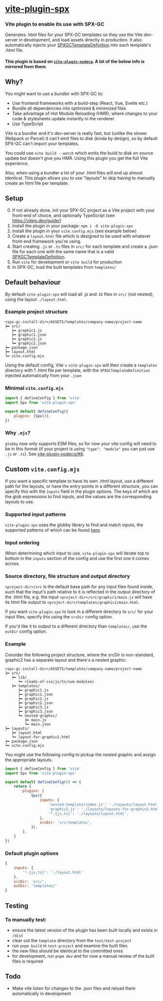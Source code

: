 # [vite-plugin-spx](https://www.npmjs.com/package/vite-plugin-spx)

### Vite plugin to enable its use with SPX-GC

Generates .html files for your SPX-GC templates so they use the Vite dev-server in development, and load assets directly in production. It also automatically injects your [SPXGCTemplateDefinition](https://github.com/TuomoKu/SPX-GC?tab=readme-ov-file#spxgctemplatedefinition--object-in-templates-) into each template's .html file.

#### This plugin is based on [`vite-plugin-nodecg`](https://github.com/dan-shields/vite-plugin-nodecg). A lot of the below info is mirrored from there.

## Why?

You might want to use a bundler with SPX-GC to:

-   Use frontend frameworks with a build-step (React, Vue, Svelte etc.)
-   Bundle all dependencies into optimized & minimized files
-   Take advantage of Hot Module Reloading (HMR), where changes to your code & stylesheets update instantly in the renderer
-   Use TypeScript

Vite is a bundler and it's dev-server is really fast, but (unlike the slower Webpack or Parcel) it can't emit files to disk (kinda by design), so by default SPX-GC can't import your templates.

You could use `vite build --watch` which emits the build to disk on source update but doesn't give you HMR. Using this plugin you get the full Vite experience.

Also, when using a bundler a lot of your .html files will end up almost identical. This plugin allows you to use "layouts" to skip having to manually create an html file per template.

## Setup

0. If not already done, init your SPX-GC project as a Vite project with your front-end of choice, and optionally TypeScript (see https://vitejs.dev/guide/)
1. Install the plugin in your package: `npm i -D vite-plugin-spx`
2. Install the plugin in your `vite.config.mjs` (see example below)
3. Create a `layout.html` file which is designed to be used with whatever front-end framework you're using.
4. Start creating `.js` or `.ts` files in `src/` for each template and create a .json file for each one with the same name that is a valid [SPXGCTemplateDefinition](https://github.com/TuomoKu/SPX-GC?tab=readme-ov-file#spxgctemplatedefinition--object-in-templates-).
5. Run `vite` for development or `vite build` for production
6. In SPX-GC, load the built templates from `templates/`

## Default behaviour

By default `vite-plugin-spx` will load all .js and .ts files in `src/` (not nested), using the layout `./layout.html`.

### Example project structure

```
<spx-gc-install-dir>/ASSETS/templates/company-name/project-name
┝━ src/
   ┝━ graphic1.js
   ┝━ graphic1.json
   ┝━ graphic2.js
   ┕━ graphic2.json
┝━ package.json
┝━ layout.html
┕━ vite.config.mjs
```

Using the default config, Vite + `vite-plugin-spx` will then create a `templates` directory with 1 .html file per template, with the `SPXGCTemplateDefinition` injected automatically from your `.json`

### Minimal `vite.config.mjs`

```javascript
import { defineConfig } from 'vite'
import Spx from 'vite-plugin-spx'

export default defineConfig({
    plugins: [Spx()],
})
```

### Why `.mjs`?

`globby` now only supports ESM files, so for now your vite config will need to be in this format (if your project is using `"type": "module"` you can just use `.js` or `.ts`). See [vite-plugin-nodecg/#8](https://github.com/Dan-Shields/vite-plugin-nodecg/issues/8).

## Custom `vite.config.mjs`

If you want a specific template to have its own .html layout, use a different path for the layouts, or have the entry points in a different structure, you can specify this with the `inputs` field in the plugin options. The keys of which are the glob expressions to find inputs, and the values are the corresponding layouts to use.

### Supported input patterns

`vite-plugin-spx` uses the globby library to find and match inputs, the supported patterns of which can be found [here](https://www.npmjs.com/package/globby#globbing-patterns).

### Input ordering

When determining which input to use, `vite-plugin-spx` will iterate top to bottom in the `inputs` section of the config and use the first one it comes across.

### Source directory, file structure and output directory

`<project-dir>/src` is the default base path for any input files found inside, such that the input's path relative to it is reflected in the output directory of the .html file, e.g. the input `<project-dir>/src/graphic1/main.js` will have its html file output to `<project-dir>/templates/graphic1/main.html`.

If you want `vite-plugin-spx` to look in a different directory to `src/` for your input files, specify this using the `srcDir` config option.

If you'd like it to output to a different directory than `templates/`, use the `outDir` config option.

### Example

Consider the following project structure, where the srcDir is non-standard, graphic2 has a separate layout and there's a nested graphic:

```
<spx-gc-install-dir>/ASSETS/templates/company-name/project-name
┝━ src/
   ┝━ lib/
      ┕━ <loads-of-css/js/ts/vue-modules>
   ┝━ templates/
      ┝━ graphic1.js
      ┝━ graphic1.json
      ┝━ graphic2.js
      ┝━ graphic2.json
      ┝━ graphic3.js
      ┝━ graphic3.json
      ┕━ nested-graphic/
         ┝━ main.js
         ┕━ main.json
┝━ layouts/
   ┝━ layout.html
   ┕━ layout-for-graphic2.html
┝━ package.json
┕━ vite.config.mjs
```

You might use the following config to pickup the nested graphic and assign the appropriate layouts.

```javascript
import { defineConfig } from 'vite'
import Spx from 'vite-plugin-spx'

export default defineConfig(() => {
    return {
        plugins: [
            Spx({
                inputs: {
                    'nested-template/index.js': './layouts/layout.html',
                    'graphic2.js': './layouts/layouts-for-graphic2.html',
                    '*.{js,ts}': './layouts/layout.html',
                },
                srcDir: 'src/templates',
            }),
        ],
    }
})
```

### Default plugin options

```javascript
{
    inputs: {
        '*.{js,ts}': './layout.html'
    },
    srcDir: 'src/',
    outDir: 'templates/'
}
```

## Testing

### To manually test:

-   ensure the latest version of the plugin has been built locally and exists in `/dist`
-   clear out the `template` directory from the `test/test-project`
-   run `pnpm build` in `test-project` and examine the built files
-   the new files should be identical to the committed ones
-   for development, run `pnpm dev` and for now a manual review of the built files is required

## Todo

- Make vite listen for changes to the .json files and reload them automatically in development
